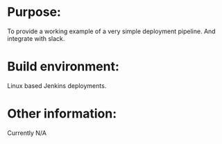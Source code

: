 # Purpose:

To provide a working example of a very simple deployment pipeline. And integrate with slack.

# Build environment: 

Linux based Jenkins deployments.

# Other information:

Currently N/A

